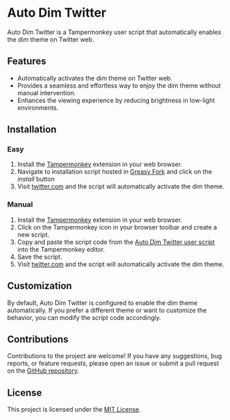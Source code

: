 # Auto Dim Twitter

Auto Dim Twitter is a Tampermonkey user script that automatically enables the dim theme on Twitter web.

## Features

- Automatically activates the dim theme on Twitter web.
- Provides a seamless and effortless way to enjoy the dim theme without manual intervention.
- Enhances the viewing experience by reducing brightness in low-light environments.

## Installation

### Easy
1. Install the [Tampermonkey](https://www.tampermonkey.net/) extension in your web browser.
2. Navigate to installation script hosted in [Greasy Fork](https://update.greasyfork.org/scripts/433450/Auto%20Dim%20Twitter.user.js) and click on the *install* button
3. Visit [twitter.com](https://twitter.com) and the script will automatically activate the dim theme.

### Manual
1. Install the [Tampermonkey](https://www.tampermonkey.net/) extension in your web browser.
2. Click on the Tampermonkey icon in your browser toolbar and create a new script.
3. Copy and paste the script code from the [Auto Dim Twitter user script](https://github.com/burakgarci/auto-dim-twitter/blob/main/auto-dim-twitter.user.js) into the Tampermonkey editor.
4. Save the script.
5. Visit [twitter.com](https://twitter.com) and the script will automatically activate the dim theme.

## Customization

By default, Auto Dim Twitter is configured to enable the dim theme automatically. If you prefer a different theme or want to customize the behavior, you can modify the script code accordingly.

## Contributions

Contributions to the project are welcome! If you have any suggestions, bug reports, or feature requests, please open an issue or submit a pull request on the [GitHub repository](https://github.com/burakgarci/auto-dim-twitter).

## License

This project is licensed under the [MIT License](https://github.com/burakgarci/auto-dim-twitter/blob/main/LICENSE).
